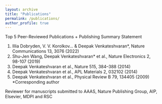 ```yaml
---
layout: archive
title: "Publications"
permalink: /publications/
author_profile: true
---
```


Top 5 Peer-Reviewed Publications + Publishing Summary Statement  

1.	Illia Dobryden, V. V. Korolkov… & Deepak Venkateshvaran*, Nature Communications 13, 3076 (2022)
2.	Shu-Jen Wang, Deepak Venkateshvaran* et al., Nature Electronics 2, 98-107 (2019)
3.	Deepak Venkateshvaran et al., Nature 515, 384–388 (2014)
4.	Deepak Venkateshvaran et al., APL Materials 2, 032102 (2014)
5.	Deepak Venkateshvaran et al., Physical Review B 79, 134405 (2009)
*Corresponding author

Reviewer for manuscripts submitted to AAAS, Nature Publishing Group, AIP, Elsevier, MDPI and RSC

